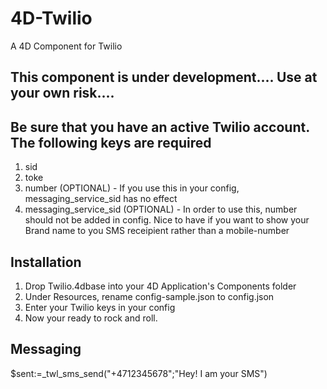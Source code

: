 # 4D-Twilio
A 4D Component for Twilio

## This component is under development.... Use at your own risk....

## Be sure that you have an active Twilio account. The following keys are required
1. sid
2. toke
3. number (OPTIONAL) - If you use this in your config, messaging_service_sid has no effect
4. messaging_service_sid (OPTIONAL) - In order to use this, number should not be added in config. Nice to have if you want to show your Brand name to you SMS receipient rather than a mobile-number

## Installation
1. Drop Twilio.4dbase into your 4D Application's Components folder
2. Under Resources, rename config-sample.json to config.json
3. Enter your Twilio keys in your config
4. Now your ready to rock and roll.

## Messaging
$sent:=_twl_sms_send("+4712345678";"Hey! I am your SMS")
